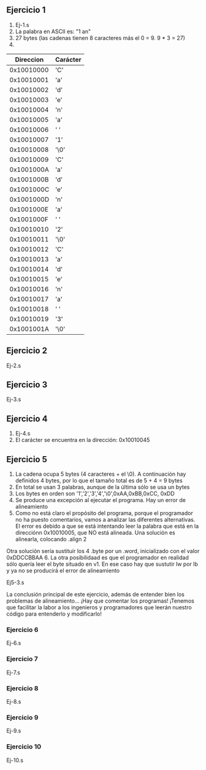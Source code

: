 ## Ejercicio 1

1. Ej-1.s
2. La palabra en ASCII es: "1 an"
3. 27 bytes (las cadenas tienen 8 caracteres más el 0 = 9.  9 * 3 = 27)
4.


| Direccion | Carácter |
|-----------|----------|
| 0x10010000| 'C' |
| 0x10010001| 'a' |
| 0x10010002| 'd' |
| 0x10010003| 'e' |
| 0x10010004| 'n' |
| 0x10010005| 'a' |
| 0x10010006| ' ' |
| 0x10010007| '1' |
| 0x10010008| '\0'|
| 0x10010009| 'C' |
| 0x1001000A| 'a' |
| 0x1001000B| 'd' |
| 0x1001000C| 'e' |
| 0x1001000D| 'n' |
| 0x1001000E| 'a' |
| 0x1001000F| ' ' |
| 0x10010010| '2' |
| 0x10010011| '\0'|
| 0x10010012| 'C' |
| 0x10010013| 'a' |
| 0x10010014| 'd' |
| 0x10010015| 'e' |
| 0x10010016| 'n' |
| 0x10010017| 'a' |
| 0x10010018| ' ' |
| 0x10010019| '3' |
| 0x1001001A| '\0'|

## Ejercicio 2

Ej-2.s

## Ejercicio 3

Ej-3.s

## Ejercicio 4

1. Ej-4.s
2. El carácter se encuentra en la dirección: 0x10010045

## Ejercicio 5

1. La cadena ocupa 5 bytes (4 caracteres + el \0). A continuación hay definidos 4 bytes, por lo que el tamaño total es de 5 + 4 = 9 bytes
2. En total se usan 3 palabras, aunque de la última sólo se usa un bytes
3. Los bytes en orden son '1','2','3','4','\0',0xAA,0xBB,0xCC, 0xDD
4. Se produce una excepción al ejecutar el programa. Hay un error de alineamiento
5. Como no está claro el propósito del programa, porque el programador no ha puesto comentarios, vamos a analizar las diferentes alternativas. El error es debido a que se está intentando leer la palabra que está en la direcciónn 0x10010005, que NO está alineada. Una solución es alinearla, colocando .align 2

  Otra solución sería sustituir los 4 .byte por un .word, inicializado con el valor 0xDDCCBBAA
6. La otra posibilidaad es que el programador en realidad sólo quería leer el byte situado en v1. En ese caso hay que sustutir lw por lb y ya no se producirá el error de alineamiento

Ej5-3.s

La conclusión principal de este ejercicio, además de entender bien los problemas de alineamiento... ¡Hay que comentar los programas! ¡Tenemos que facilitar la labor a los ingenieros y programadores que leerán nuestro código para entenderlo y modificarlo!

### Ejercicio 6

Ej-6.s

### Ejercicio 7
Ej-7.s

### Ejercicio 8

Ej-8.s

### Ejercicio 9

Ej-9.s

### Ejercicio 10

Ej-10.s
